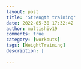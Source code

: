 ```yaml
---
layout: post
title: 'Strength training'
date: 2022-05-30 17:32:42
author: multishiv19
comments: true
category: [workouts]
tags: [WeightTraining]
description: |
    
---
```





<div width='100%' class='strava-embed-placeholder' data-embed-type='activity' data-embed-id='7225104437'></div>
<script src='https://strava-embeds.com/embed.js'></script>
